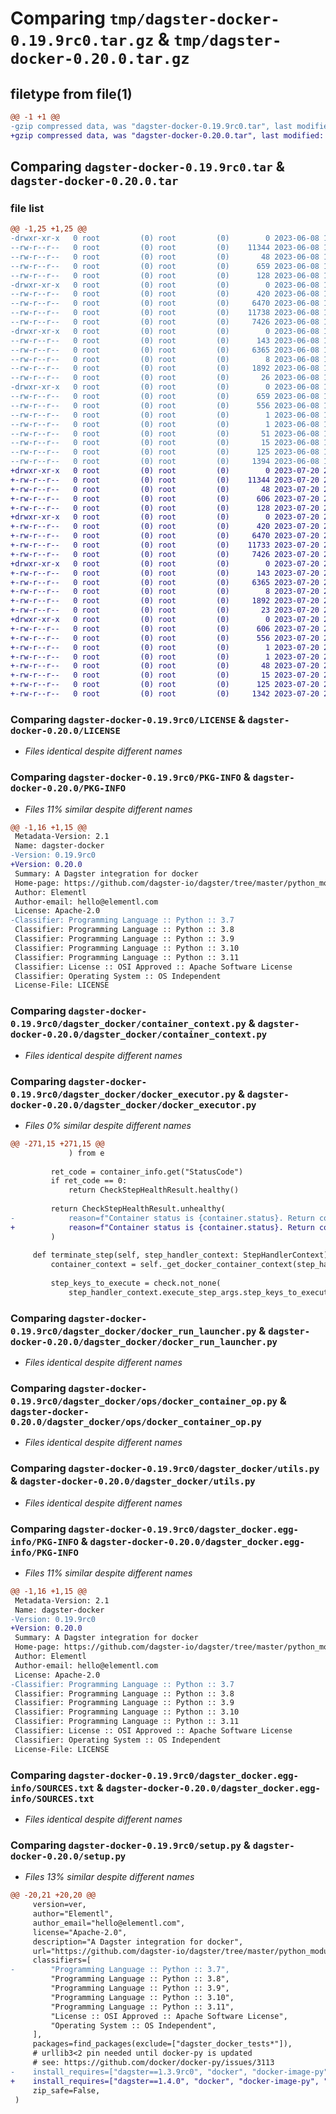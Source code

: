 # Comparing `tmp/dagster-docker-0.19.9rc0.tar.gz` & `tmp/dagster-docker-0.20.0.tar.gz`

## filetype from file(1)

```diff
@@ -1 +1 @@
-gzip compressed data, was "dagster-docker-0.19.9rc0.tar", last modified: Thu Jun  8 18:29:56 2023, max compression
+gzip compressed data, was "dagster-docker-0.20.0.tar", last modified: Thu Jul 20 22:02:07 2023, max compression
```

## Comparing `dagster-docker-0.19.9rc0.tar` & `dagster-docker-0.20.0.tar`

### file list

```diff
@@ -1,25 +1,25 @@
-drwxr-xr-x   0 root         (0) root         (0)        0 2023-06-08 18:29:56.308019 dagster-docker-0.19.9rc0/
--rw-r--r--   0 root         (0) root         (0)    11344 2023-06-08 18:20:46.000000 dagster-docker-0.19.9rc0/LICENSE
--rw-r--r--   0 root         (0) root         (0)       48 2023-06-08 18:20:46.000000 dagster-docker-0.19.9rc0/MANIFEST.in
--rw-r--r--   0 root         (0) root         (0)      659 2023-06-08 18:29:56.308019 dagster-docker-0.19.9rc0/PKG-INFO
--rw-r--r--   0 root         (0) root         (0)      128 2023-06-08 18:20:46.000000 dagster-docker-0.19.9rc0/README.md
-drwxr-xr-x   0 root         (0) root         (0)        0 2023-06-08 18:29:56.308019 dagster-docker-0.19.9rc0/dagster_docker/
--rw-r--r--   0 root         (0) root         (0)      420 2023-06-08 18:20:46.000000 dagster-docker-0.19.9rc0/dagster_docker/__init__.py
--rw-r--r--   0 root         (0) root         (0)     6470 2023-06-08 18:20:46.000000 dagster-docker-0.19.9rc0/dagster_docker/container_context.py
--rw-r--r--   0 root         (0) root         (0)    11738 2023-06-08 18:20:46.000000 dagster-docker-0.19.9rc0/dagster_docker/docker_executor.py
--rw-r--r--   0 root         (0) root         (0)     7426 2023-06-08 18:20:46.000000 dagster-docker-0.19.9rc0/dagster_docker/docker_run_launcher.py
-drwxr-xr-x   0 root         (0) root         (0)        0 2023-06-08 18:29:56.308019 dagster-docker-0.19.9rc0/dagster_docker/ops/
--rw-r--r--   0 root         (0) root         (0)      143 2023-06-08 18:20:46.000000 dagster-docker-0.19.9rc0/dagster_docker/ops/__init__.py
--rw-r--r--   0 root         (0) root         (0)     6365 2023-06-08 18:20:46.000000 dagster-docker-0.19.9rc0/dagster_docker/ops/docker_container_op.py
--rw-r--r--   0 root         (0) root         (0)        8 2023-06-08 18:20:46.000000 dagster-docker-0.19.9rc0/dagster_docker/py.typed
--rw-r--r--   0 root         (0) root         (0)     1892 2023-06-08 18:20:46.000000 dagster-docker-0.19.9rc0/dagster_docker/utils.py
--rw-r--r--   0 root         (0) root         (0)       26 2023-06-08 18:20:46.000000 dagster-docker-0.19.9rc0/dagster_docker/version.py
-drwxr-xr-x   0 root         (0) root         (0)        0 2023-06-08 18:29:56.308019 dagster-docker-0.19.9rc0/dagster_docker.egg-info/
--rw-r--r--   0 root         (0) root         (0)      659 2023-06-08 18:29:56.000000 dagster-docker-0.19.9rc0/dagster_docker.egg-info/PKG-INFO
--rw-r--r--   0 root         (0) root         (0)      556 2023-06-08 18:29:56.000000 dagster-docker-0.19.9rc0/dagster_docker.egg-info/SOURCES.txt
--rw-r--r--   0 root         (0) root         (0)        1 2023-06-08 18:29:56.000000 dagster-docker-0.19.9rc0/dagster_docker.egg-info/dependency_links.txt
--rw-r--r--   0 root         (0) root         (0)        1 2023-06-08 18:29:56.000000 dagster-docker-0.19.9rc0/dagster_docker.egg-info/not-zip-safe
--rw-r--r--   0 root         (0) root         (0)       51 2023-06-08 18:29:56.000000 dagster-docker-0.19.9rc0/dagster_docker.egg-info/requires.txt
--rw-r--r--   0 root         (0) root         (0)       15 2023-06-08 18:29:56.000000 dagster-docker-0.19.9rc0/dagster_docker.egg-info/top_level.txt
--rw-r--r--   0 root         (0) root         (0)      125 2023-06-08 18:29:56.308019 dagster-docker-0.19.9rc0/setup.cfg
--rw-r--r--   0 root         (0) root         (0)     1394 2023-06-08 18:20:46.000000 dagster-docker-0.19.9rc0/setup.py
+drwxr-xr-x   0 root         (0) root         (0)        0 2023-07-20 22:02:07.578153 dagster-docker-0.20.0/
+-rw-r--r--   0 root         (0) root         (0)    11344 2023-07-20 21:53:16.000000 dagster-docker-0.20.0/LICENSE
+-rw-r--r--   0 root         (0) root         (0)       48 2023-07-20 21:53:16.000000 dagster-docker-0.20.0/MANIFEST.in
+-rw-r--r--   0 root         (0) root         (0)      606 2023-07-20 22:02:07.578153 dagster-docker-0.20.0/PKG-INFO
+-rw-r--r--   0 root         (0) root         (0)      128 2023-07-20 21:53:16.000000 dagster-docker-0.20.0/README.md
+drwxr-xr-x   0 root         (0) root         (0)        0 2023-07-20 22:02:07.578153 dagster-docker-0.20.0/dagster_docker/
+-rw-r--r--   0 root         (0) root         (0)      420 2023-07-20 21:53:16.000000 dagster-docker-0.20.0/dagster_docker/__init__.py
+-rw-r--r--   0 root         (0) root         (0)     6470 2023-07-20 21:53:16.000000 dagster-docker-0.20.0/dagster_docker/container_context.py
+-rw-r--r--   0 root         (0) root         (0)    11733 2023-07-20 21:53:16.000000 dagster-docker-0.20.0/dagster_docker/docker_executor.py
+-rw-r--r--   0 root         (0) root         (0)     7426 2023-07-20 21:53:16.000000 dagster-docker-0.20.0/dagster_docker/docker_run_launcher.py
+drwxr-xr-x   0 root         (0) root         (0)        0 2023-07-20 22:02:07.578153 dagster-docker-0.20.0/dagster_docker/ops/
+-rw-r--r--   0 root         (0) root         (0)      143 2023-07-20 21:53:16.000000 dagster-docker-0.20.0/dagster_docker/ops/__init__.py
+-rw-r--r--   0 root         (0) root         (0)     6365 2023-07-20 21:53:16.000000 dagster-docker-0.20.0/dagster_docker/ops/docker_container_op.py
+-rw-r--r--   0 root         (0) root         (0)        8 2023-07-20 21:53:16.000000 dagster-docker-0.20.0/dagster_docker/py.typed
+-rw-r--r--   0 root         (0) root         (0)     1892 2023-07-20 21:53:16.000000 dagster-docker-0.20.0/dagster_docker/utils.py
+-rw-r--r--   0 root         (0) root         (0)       23 2023-07-20 21:53:16.000000 dagster-docker-0.20.0/dagster_docker/version.py
+drwxr-xr-x   0 root         (0) root         (0)        0 2023-07-20 22:02:07.578153 dagster-docker-0.20.0/dagster_docker.egg-info/
+-rw-r--r--   0 root         (0) root         (0)      606 2023-07-20 22:02:07.000000 dagster-docker-0.20.0/dagster_docker.egg-info/PKG-INFO
+-rw-r--r--   0 root         (0) root         (0)      556 2023-07-20 22:02:07.000000 dagster-docker-0.20.0/dagster_docker.egg-info/SOURCES.txt
+-rw-r--r--   0 root         (0) root         (0)        1 2023-07-20 22:02:07.000000 dagster-docker-0.20.0/dagster_docker.egg-info/dependency_links.txt
+-rw-r--r--   0 root         (0) root         (0)        1 2023-07-20 22:02:07.000000 dagster-docker-0.20.0/dagster_docker.egg-info/not-zip-safe
+-rw-r--r--   0 root         (0) root         (0)       48 2023-07-20 22:02:07.000000 dagster-docker-0.20.0/dagster_docker.egg-info/requires.txt
+-rw-r--r--   0 root         (0) root         (0)       15 2023-07-20 22:02:07.000000 dagster-docker-0.20.0/dagster_docker.egg-info/top_level.txt
+-rw-r--r--   0 root         (0) root         (0)      125 2023-07-20 22:02:07.582153 dagster-docker-0.20.0/setup.cfg
+-rw-r--r--   0 root         (0) root         (0)     1342 2023-07-20 21:53:16.000000 dagster-docker-0.20.0/setup.py
```

### Comparing `dagster-docker-0.19.9rc0/LICENSE` & `dagster-docker-0.20.0/LICENSE`

 * *Files identical despite different names*

### Comparing `dagster-docker-0.19.9rc0/PKG-INFO` & `dagster-docker-0.20.0/PKG-INFO`

 * *Files 11% similar despite different names*

```diff
@@ -1,16 +1,15 @@
 Metadata-Version: 2.1
 Name: dagster-docker
-Version: 0.19.9rc0
+Version: 0.20.0
 Summary: A Dagster integration for docker
 Home-page: https://github.com/dagster-io/dagster/tree/master/python_modules/libraries/dagster-docker
 Author: Elementl
 Author-email: hello@elementl.com
 License: Apache-2.0
-Classifier: Programming Language :: Python :: 3.7
 Classifier: Programming Language :: Python :: 3.8
 Classifier: Programming Language :: Python :: 3.9
 Classifier: Programming Language :: Python :: 3.10
 Classifier: Programming Language :: Python :: 3.11
 Classifier: License :: OSI Approved :: Apache Software License
 Classifier: Operating System :: OS Independent
 License-File: LICENSE
```

### Comparing `dagster-docker-0.19.9rc0/dagster_docker/container_context.py` & `dagster-docker-0.20.0/dagster_docker/container_context.py`

 * *Files identical despite different names*

### Comparing `dagster-docker-0.19.9rc0/dagster_docker/docker_executor.py` & `dagster-docker-0.20.0/dagster_docker/docker_executor.py`

 * *Files 0% similar despite different names*

```diff
@@ -271,15 +271,15 @@
             ) from e
 
         ret_code = container_info.get("StatusCode")
         if ret_code == 0:
             return CheckStepHealthResult.healthy()
 
         return CheckStepHealthResult.unhealthy(
-            reason=f"Container status is {container.status}. Return code is {str(ret_code)}."
+            reason=f"Container status is {container.status}. Return code is {ret_code}."
         )
 
     def terminate_step(self, step_handler_context: StepHandlerContext) -> Iterator[DagsterEvent]:
         container_context = self._get_docker_container_context(step_handler_context)
 
         step_keys_to_execute = check.not_none(
             step_handler_context.execute_step_args.step_keys_to_execute
```

### Comparing `dagster-docker-0.19.9rc0/dagster_docker/docker_run_launcher.py` & `dagster-docker-0.20.0/dagster_docker/docker_run_launcher.py`

 * *Files identical despite different names*

### Comparing `dagster-docker-0.19.9rc0/dagster_docker/ops/docker_container_op.py` & `dagster-docker-0.20.0/dagster_docker/ops/docker_container_op.py`

 * *Files identical despite different names*

### Comparing `dagster-docker-0.19.9rc0/dagster_docker/utils.py` & `dagster-docker-0.20.0/dagster_docker/utils.py`

 * *Files identical despite different names*

### Comparing `dagster-docker-0.19.9rc0/dagster_docker.egg-info/PKG-INFO` & `dagster-docker-0.20.0/dagster_docker.egg-info/PKG-INFO`

 * *Files 11% similar despite different names*

```diff
@@ -1,16 +1,15 @@
 Metadata-Version: 2.1
 Name: dagster-docker
-Version: 0.19.9rc0
+Version: 0.20.0
 Summary: A Dagster integration for docker
 Home-page: https://github.com/dagster-io/dagster/tree/master/python_modules/libraries/dagster-docker
 Author: Elementl
 Author-email: hello@elementl.com
 License: Apache-2.0
-Classifier: Programming Language :: Python :: 3.7
 Classifier: Programming Language :: Python :: 3.8
 Classifier: Programming Language :: Python :: 3.9
 Classifier: Programming Language :: Python :: 3.10
 Classifier: Programming Language :: Python :: 3.11
 Classifier: License :: OSI Approved :: Apache Software License
 Classifier: Operating System :: OS Independent
 License-File: LICENSE
```

### Comparing `dagster-docker-0.19.9rc0/dagster_docker.egg-info/SOURCES.txt` & `dagster-docker-0.20.0/dagster_docker.egg-info/SOURCES.txt`

 * *Files identical despite different names*

### Comparing `dagster-docker-0.19.9rc0/setup.py` & `dagster-docker-0.20.0/setup.py`

 * *Files 13% similar despite different names*

```diff
@@ -20,21 +20,20 @@
     version=ver,
     author="Elementl",
     author_email="hello@elementl.com",
     license="Apache-2.0",
     description="A Dagster integration for docker",
     url="https://github.com/dagster-io/dagster/tree/master/python_modules/libraries/dagster-docker",
     classifiers=[
-        "Programming Language :: Python :: 3.7",
         "Programming Language :: Python :: 3.8",
         "Programming Language :: Python :: 3.9",
         "Programming Language :: Python :: 3.10",
         "Programming Language :: Python :: 3.11",
         "License :: OSI Approved :: Apache Software License",
         "Operating System :: OS Independent",
     ],
     packages=find_packages(exclude=["dagster_docker_tests*"]),
     # urllib3<2 pin needed until docker-py is updated
     # see: https://github.com/docker/docker-py/issues/3113
-    install_requires=["dagster==1.3.9rc0", "docker", "docker-image-py", "urllib3<2"],
+    install_requires=["dagster==1.4.0", "docker", "docker-image-py", "urllib3<2"],
     zip_safe=False,
 )
```

